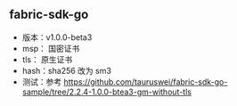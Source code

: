 ## fabric-sdk-go

- 版本：v1.0.0-beta3
- msp： 国密证书
- tls： 原生证书
- hash：sha256 改为 sm3
- 测试：参考 https://github.com/tauruswei/fabric-sdk-go-sample/tree/2.2.4-1.0.0-btea3-gm-without-tls

